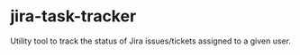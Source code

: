 # jira-task-tracker
Utility tool to track the status of Jira issues/tickets assigned to a given user.
